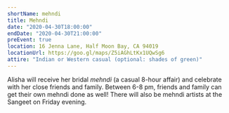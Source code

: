 ```yaml
---
shortName: mehndi
title: Mehndi
date: "2020-04-30T18:00:00"
endDate: "2020-04-30T21:00:00"
preEvent: true
location: 16 Jenna Lane, Half Moon Bay, CA 94019
locationUrl: https://goo.gl/maps/Z5iAGhLtKx1UQwSg6
attire: "Indian or Western casual (optional: shades of green)"
---
```


Alisha will receive her bridal _mehndi_ (a casual 8-hour affair) and
celebrate with her close friends and family. Between 6-8 pm, friends and
family can get their own mehndi done as well! There will also be mehndi
artists at the Sangeet on Friday evening.
